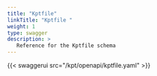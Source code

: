 ```yaml
---
title: "Kptfile"
linkTitle: "Kptfile "
weight: 1
type: swagger
description: >
   Reference for the Kptfile schema
---
```

<link rel="stylesheet" type="text/css" href="/kpt/css/swagger-ui.css">
<script src="/kpt/js/swagger-ui-bundle.js"></script>
<script src="/kpt/js/swagger-ui-standalone-preset.js"></script>
{{< swaggerui src="/kpt/openapi/kptfile.yaml" >}}
